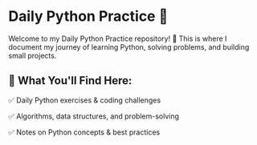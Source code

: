 # Daily Python Practice 🚀
Welcome to my Daily Python Practice repository! 📌 This is where I document my journey of learning Python, solving problems, and building small projects.

## 📌 What You'll Find Here:
✅ Daily Python exercises & coding challenges

✅ Algorithms, data structures, and problem-solving

✅ Notes on Python concepts & best practices
